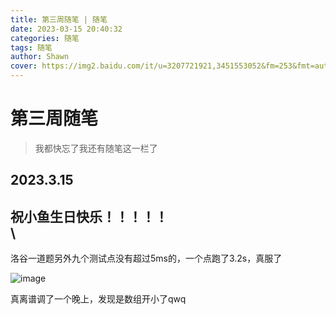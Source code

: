 ```yaml
---
title: 第三周随笔 | 随笔
date: 2023-03-15 20:40:32
categories: 随笔
tags: 随笔
author: Shawn
cover: https://img2.baidu.com/it/u=3207721921,3451553052&fm=253&fmt=auto&app=138&f=JPEG?w=800&h=500
---
```

# 第三周随笔
> 我都快忘了我还有随笔这一栏了

## 2023.3.15
**祝小鱼生日快乐！！！！！**
\
\
---
洛谷一道题另外九个测试点没有超过5ms的，一个点跑了3.2s，真服了

![image](https://user-images.githubusercontent.com/97796289/225327604-17a81ce9-a0c8-43df-96c7-4a56946d7d05.png)

真离谱调了一个晚上，发现是数组开小了qwq
